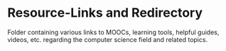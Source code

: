 # Resource-Links and Redirectory
 
Folder containing various links to MOOCs, learning tools, helpful guides, videos, etc. regarding the computer science field and related topics.
